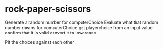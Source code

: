# rock-paper-scissors

Generate a random number for computerChoice
Evaluate what that random number means for computerChoice
get playerchoice from an input value
confirm that it is valid 
convert it to lowercase

Pit the choices against each other
